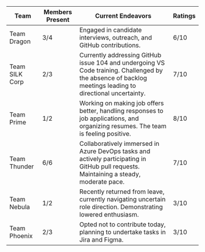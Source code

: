 
| Team           | Members Present | Current Endeavors                                      | Ratings     |
|----------------|-----------------|--------------------------------------------------------|--------------|
| Team Dragon    | 3/4             | Engaged in candidate interviews, outreach, and GitHub contributions. | 6/10  |
| Team SILK Corp | 2/3             | Currently addressing GitHub issue 104 and undergoing VS Code training. Challenged by the absence of backlog meetings leading to directional uncertainty. | 7/10     |
| Team Prime     | 1/2             | Working on making job offers better, handling responses to job applications, and organizing resumes. The team is feeling positive. | 8/10         |
| Team Thunder   | 6/6             | Collaboratively immersed in Azure DevOps tasks and actively participating in GitHub pull requests. Maintaining a steady, moderate pace. | 7/10     |
| Team Nebula    | 1/2             | Recently returned from leave, currently navigating uncertain role direction. Demonstrating lowered enthusiasm. | 3/10          |
| Team Phoenix   | 2/3             | Opted not to contribute today, planning to undertake tasks in Jira and Figma. |  3/10      |


